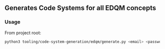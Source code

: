 ## Generates Code Systems for all EDQM concepts
### Usage
From project root:
```bash
python3 tooling/code-system-generation/edqm/generate.py <email> <password> -o input/fsh/coding-system/edqm
```